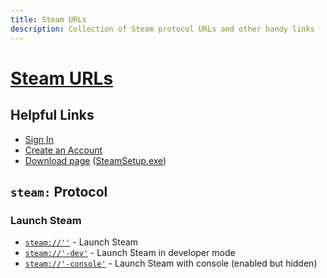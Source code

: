 ```yaml
---
title: Steam URLs
description: Collection of Steam protocol URLs and other handy links
---
```


[Steam URLs][project]
=====================

Helpful Links
-------------

  * [Sign In](https://steamcommunity.com/login/home/)
  * [Create an Account](https://store.steampowered.com/join/)
  * [Download page](https://store.steampowered.com/about/) ([SteamSetup.exe](http://media.steampowered.com/client/installer/SteamSetup.exe))

`steam:` Protocol
-----------------

### Launch Steam

* <a href="steam://''">`steam://''`</a> - Launch Steam
* <a href="steam://'-dev'">`steam://'-dev'`</a> - Launch Steam in developer mode
* <a href="steam://'-console'">`steam://'-console'`</a> - Launch Steam with console (enabled but hidden)

[project]: https://github.com/j-/steam-urls
